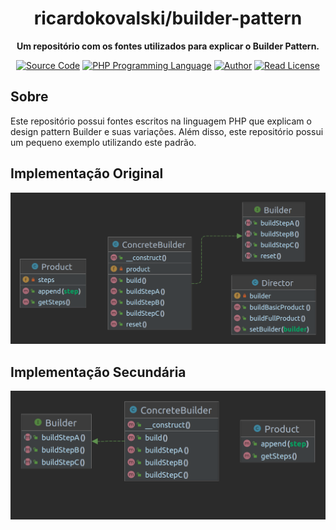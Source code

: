 <h1 align="center">ricardokovalski/builder-pattern</h1>

<p align="center">
    <strong>Um repositório com os fontes utilizados para explicar o Builder Pattern.</strong>
</p>

<p align="center">
    <a href="https://github.com/ricardokovalski/builder-pattern"><img src="http://img.shields.io/badge/source-ricardokovalski/builder--pattern-blue.svg" alt="Source Code"></a>
    <a href="https://php.net"><img src="https://img.shields.io/badge/php-^8.2-777bb3.svg" alt="PHP Programming Language"></a>
    <a href="https://github.com/ricardokovalski"><img src="http://img.shields.io/badge/author-@ricardokovalski-blue.svg" alt="Author"></a>
    <a href="https://github.com/ricardokovalski/builder-pattern/blob/main/LICENSE"><img src="https://img.shields.io/badge/license-MIT-brightgreen.svg" alt="Read License"></a>
</p>

<h2>Sobre</h2>

Este repositório possui fontes escritos na linguagem PHP que explicam o design pattern Builder e suas variações. Além disso, este repositório possui um pequeno exemplo utilizando este padrão.


<h2>Implementação Original</h2>

<p align="center">
  <img src="diagrams/Variation/builder-pattern-variation1.png" alt="Builder Pattern 1">
</p>

<h2>Implementação Secundária</h2>

<p align="center">
  <img src="diagrams/Variation/builder-pattern-variation2.png" alt="Builder Pattern 2">
</p>